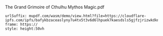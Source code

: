 
The Grand Grimoire of Cthulhu Mythos Magic.pdf

```custom-frames
urlSuffix: mupdf.com/wasm/demo/view.html?file=https://cloudflare-ipfs.com/ipfs/bafykbzaceaslyny7u4tx5t3v6d6lhpuek7kaesdsls5gjfzjrizwkdknfqh3y
frame: https://
style: height:50vh
```
